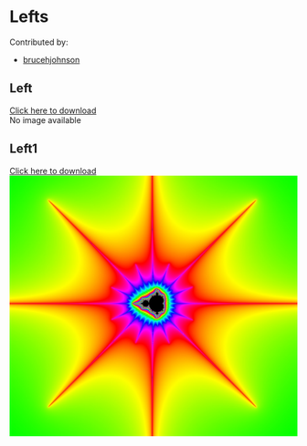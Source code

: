 # Lefts

Contributed by:

- [brucehjohnson](https://github.com/brucehjohnson)

## Left

<a href="Left.mandart" download="Diamond1.mandart">Click here to download</a><br>
No image available

## Left1

<a href="Left1.mandart" download="Diamond1.mandart">Click here to download</a><br>
!["Left1"](Left1.png)

